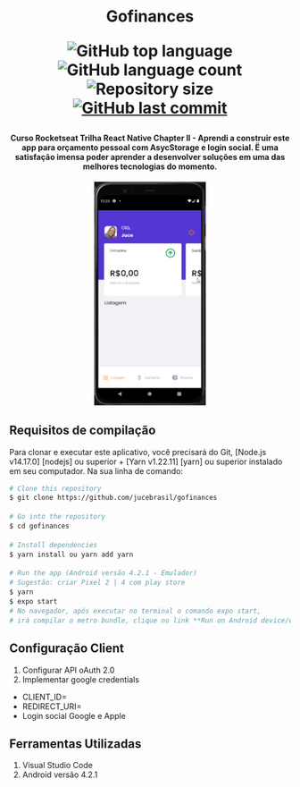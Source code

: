 <h1 align="center">
  Gofinances
<p align="center">
  <img alt="GitHub top language" src="https://img.shields.io/github/languages/top/jucebrasil/gofinances.svg">

  <img alt="GitHub language count" src="https://img.shields.io/github/languages/count/jucebrasil/gofinances.svg">

  <img alt="Repository size" src="https://img.shields.io/github/repo-size/jucebrasil/gofinances.svg">
  <a href="https://github.com/lukemorales/rocketshoes-react-native/commits/master">
    <img alt="GitHub last commit" src="https://img.shields.io/github/last-commit/jucebrasil/gofinances.svg">
  </a>

<h4 align="center" >
Curso Rocketseat Trilha React Native Chapter II - Aprendi a construir este app para orçamento pessoal com AsycStorage e login social.
Ë uma satisfação imensa poder aprender a desenvolver soluções em uma das melhores tecnologias do momento. </h4>
</h1>

<p align="center" >
  <img alt="GitHub top language" src="https://github.com/jucebrasil/gofinances/blob/master/Video-sexta-feira%2C%203%20de%20setembro%20de%202021%201.gif" height="400" width="200">


Requisitos de compilação
------------------

Para clonar e executar este aplicativo, você precisará do Git, [Node.js v14.17.0] [nodejs] ou superior + [Yarn v1.22.11] [yarn] ou superior instalado em seu computador. Na sua linha de comando:

```bash
# Clone this repository
$ git clone https://github.com/jucebrasil/gofinances

# Go into the repository
$ cd gofinances

# Install dependencies
$ yarn install ou yarn add yarn

# Run the app (Android versão 4.2.1 - Emulador)
# Sugestão: criar Pixel 2 | 4 com play store
$ yarn
$ expo start
# No navegador, após executar no terminal o comando expo start, 
# irá compilar o metro bundle, clique no link **Run on Android device/emulator**
```

Configuração Client
-----------------

  1. Configurar  API oAuth 2.0
  2. Implementar google credentials
   * CLIENT_ID=
   * REDIRECT_URI=
   * Login social Google e Apple

Ferramentas Utilizadas
-----------------

  1. Visual Studio Code
  2. Android versão 4.2.1
